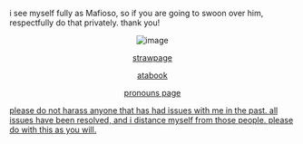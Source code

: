 <p align="center">

i see myself fully as Mafioso, so if you are going to swoon over him, respectfully do that privately. thank you!


<div align="center">
<img src="https://ik.imagekit.io/zrgresdqq/0365e3992b64549f14ded384e0d3c49e.gif" alt="image" />
</div>

                    
<p align="center"><a
href="https://nolibrah.straw.page"

strawpage

<p align="center"><a
href="https://labsenct.atabook.org"

atabook

<p align="center"><a
href="https://en.pronouns.page/@labsenct"

pronouns page

<p align="center">

please do not harass anyone that has had issues with me in the past. all issues have been resolved, and i distance myself from those people. please do with this as you will.